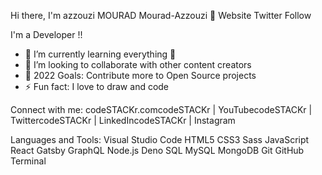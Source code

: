 Hi there, I'm azzouzi MOURAD Mourad-Azzouzi 👋
Website Twitter Follow

I'm a Developer !!
- 🌱 I’m currently learning everything 🤣
- 👯 I’m looking to collaborate with other content creators
- 🥅 2022 Goals: Contribute more to Open Source projects
- ⚡ Fun fact: I love to draw and code

Connect with me:
codeSTACKr.comcodeSTACKr | YouTubecodeSTACKr | TwittercodeSTACKr | LinkedIncodeSTACKr | Instagram


Languages and Tools:
Visual Studio Code HTML5 CSS3 Sass JavaScript React Gatsby GraphQL Node.js Deno SQL MySQL MongoDB Git GitHub Terminal

